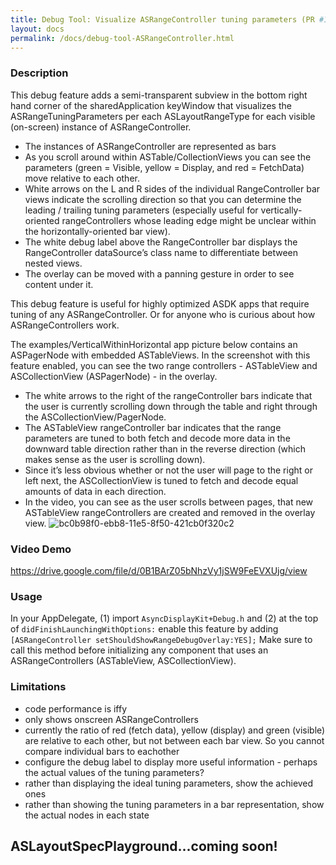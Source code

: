 ```yaml
---
title: Debug Tool: Visualize ASRangeController tuning parameters (PR #1390)
layout: docs
permalink: /docs/debug-tool-ASRangeController.html
---
```

### Description 
This debug feature adds a semi-transparent subview in the bottom right hand corner of the sharedApplication keyWindow that visualizes the ASRangeTuningParameters per each ASLayoutRangeType for each visible (on-screen) instance of ASRangeController. 

- The instances of ASRangeController are represented as bars
- As you scroll around within ASTable/CollectionViews you can see the parameters (green = Visible, yellow = Display, and red = FetchData) move relative to each other. 
- White arrows on the L and R sides of the individual RangeController bar views indicate the scrolling direction so that you can determine the leading / trailing tuning parameters (especially useful for vertically-oriented rangeControllers whose leading edge might be unclear within the horizontally-oriented bar view). 
- The white debug label above the RangeController bar displays the RangeController dataSource’s class name to differentiate between nested views.
- The overlay can be moved with a panning gesture in order to see content under it.

This debug feature is useful for highly optimized ASDK apps that require tuning of any ASRangeController. Or for anyone who is curious about how ASRangeControllers work. 

The examples/VerticalWithinHorizontal app picture below contains an ASPagerNode with embedded ASTableViews. In the screenshot with this feature enabled, you can see the two range controllers - ASTableView and ASCollectionView (ASPagerNode) - in the overlay. 
- The white arrows to the right of the rangeController bars indicate that the user is currently scrolling down through the table and right through the ASCollectionView/PagerNode. 
- The ASTableView rangeController bar indicates that the range parameters are tuned to both fetch and decode more data in the downward table direction rather than in the reverse direction (which makes sense as the user is scrolling down). 
- Since it’s less obvious whether or not the user will page to the right or left next, the ASCollectionView is tuned to fetch and decode equal amounts of data in each direction. 
- In the video, you can see as the user scrolls between pages, that new ASTableView rangeControllers are created and removed in the overlay view. 
![bc0b98f0-ebb8-11e5-8f50-421cb0f320c2](https://cloud.githubusercontent.com/assets/3419380/14057072/ef7f63a0-f2b2-11e5-92a5-f65b2d207e63.png)

### Video Demo
https://drive.google.com/file/d/0B1BArZ05bNhzVy1jSW9FeEVXUjg/view

### Usage
In your AppDelegate, (1) import `AsyncDisplayKit+Debug.h` and (2) at the top of `didFinishLaunchingWithOptions:` enable this feature by adding `[ASRangeController setShouldShowRangeDebugOverlay:YES];` Make sure to call this method before initializing any component that uses an ASRangeControllers (ASTableView, ASCollectionView).
### Limitations
- code performance is iffy
- only shows onscreen ASRangeControllers
- currently the ratio of red (fetch data), yellow (display) and green (visible) are relative to each other, but not between each bar view. So you cannot compare individual bars to eachother
- configure the debug label to display more useful information - perhaps the actual values of the tuning parameters?
- rather than displaying the ideal tuning parameters, show the achieved ones
- rather than showing the tuning parameters in a bar representation, show the actual nodes in each state

## ASLayoutSpecPlayground...coming soon!
